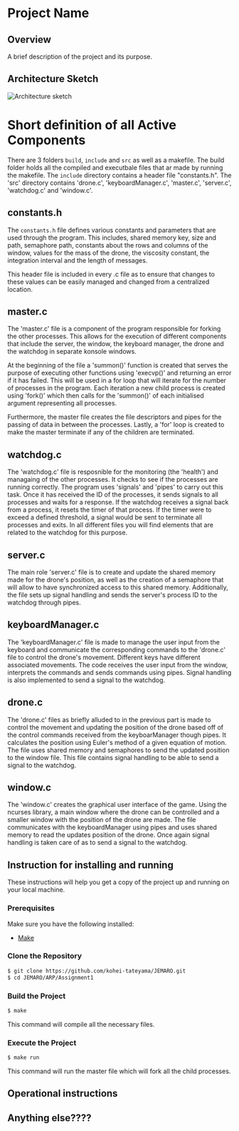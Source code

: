 # Project Name

## Overview

A brief description of the project and its purpose.

## Architecture Sketch

![Architecture sketch](https://github.com/kohei-tateyama/JEMARO/blob/master/ARP/Assignment1/resources/architecture2.jpg)


# Short definition of all Active Components

There are 3 folders `build`, `include` and `src` as well as a makefile. The build folder holds all the compiled and executbale files that ar made by running the makefile. The `include` directory contains a header file "constants.h". The 'src' directory contains 'drone.c', 'keyboardManager.c', 'master.c', 'server.c', 'watchdog.c' and 'window.c'. 


## constants.h

The `constants.h` file defines various constants and parameters that are used through the program. 
This includes, shared memory key, size and path, semaphore path, constants about the rows and columns of the window, values for the mass of the drone, the viscosity constant, the integration interval and the length of messages. 

This header file is included in every .c file as to ensure that changes to these values can be easily managed and changed from a centralized location.


## master.c

The 'master.c' file is a component of the program responsible for forking the other processes. This allows for the execution of different components that include the server, the window, the keyboard manager, the drone and the watchdog in separate konsole windows. 

At the beginning of the file a 'summon()' function is created that serves the purpose of executing other functions using 'execvp()' and returning an error if it has failed. This will be used in a for loop that will iterate for the number of processes in the program. Each iteration a new child process is created using 'fork()' which then calls for the 'summon()' of each initialised argument representing all processes.

Furthermore, the master file creates the file descriptors and pipes for the passing of data in between the processes. Lastly, a 'for' loop is created to make the master terminate if any of the children are terminated. 


## watchdog.c

The 'watchdog.c' file is resposnible for the monitoring (the 'health') and managaing of the other processes. It checks to see if the processes are running correctly. The program uses 'signals' and 'pipes' to carry out this task. Once it has received the ID of the processes, it sends signals to all processes and waits for a response. If the watchdog receives a signal back from a process, it resets the timer of that process. If the timer were to exceed a defined threshold, a signal would be sent to terminate all processes and exits. In all different files you will find elements that are related to the watchdog for this purpose.


## server.c

The main role 'server.c' file is to create and update the shared memory made for the drone's position, as well as the creation of a semaphore that will allow to have synchronized access to this shared memory. Additionally, the file sets up signal handling and sends the server's process ID to the watchdog through pipes.


## keyboardManager.c

The 'keyboardManager.c' file is made to manage the user input from the keyboard and communicate the corresponding commands to the 'drone.c' file to control the drone's movement. Different keys have different associated movements. The code receives the user input from the window, interprets the commands and sends commands using pipes. Signal handling is also implemented to send a signal to the watchdog.


## drone.c

The 'drone.c' files as briefly alluded to in the previous part is made to control the movement and updating the position of the drone based off of the control commands received from the keyboarManager though pipes. It calculates the position using Euler's method of a given equation of motion. The file uses shared memory and semaphores to send the updated position to the window file. This file contains signal handling to be able to send a signal to the watchdog.


## window.c

The 'window.c' creates the graphical user interface of the game. Using the ncurses library, a main window where the drone can be controlled and a smaller window with the position of the drone are made. The file communicates with the keyboardManager using pipes and uses shared memory to read the updates position of the drone. Once again signal handling is taken care of as to send a signal to the watchdog.



## Instruction for installing and running
These instructions will help you get a copy of the project up and running on your local machine.

### Prerequisites

Make sure you have the following installed:

- [Make](https://www.gnu.org/software/make/)

### Clone the Repository

```bash
$ git clone https://github.com/kohei-tateyama/JEMARO.git
$ cd JEMARO/ARP/Assignment1 
```

### Build the Project

```bash
$ make
```
This command will compile all the necessary files.

### Execute the Project

```bash
$ make run
```
This command will run the master file which will fork all the child processes.


## Operational instructions

## Anything else????
